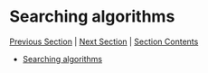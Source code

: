 # Searching algorithms <!-- omit in toc -->

[Previous Section][prev] | [Next Section][next] | [Section Contents][index]

[prev]: ../03thetaomega/index.md
[next]: ../05invariants/index.md
[index]: ./index.md

- [Searching algorithms](./01searches.md)
